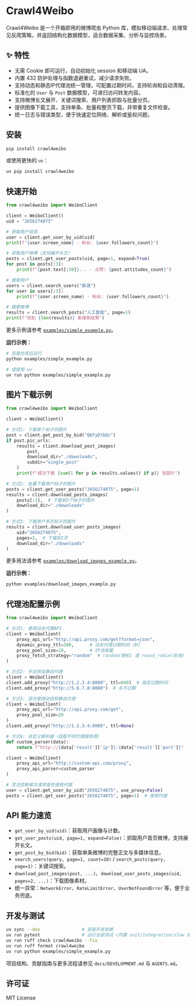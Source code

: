 # Crawl4Weibo

Crawl4Weibo 是一个开箱即用的微博爬虫 Python 库，模拟移动端请求、处理常见反爬策略，并返回结构化数据模型，适合数据采集、分析与监控场景。

## ✨ 特性
- 无需 Cookie 即可运行，自动初始化 session 和移动端 UA。
- 内置 432 防护处理与指数退避重试，减少请求失败。
- 支持动态和静态IP代理池统一管理，可配置过期时间，支持轮询和自动清理。
- 标准化的 `User` 与 `Post` 数据模型，可递归访问转发内容。
- 支持微博长文展开、关键词搜索、用户列表抓取与批量分页。
- 提供图像下载工具，支持单条、批量和整页下载，并带重复文件检查。
- 统一日志与错误类型，便于快速定位网络、解析或鉴权问题。

## 安装
```bash
pip install crawl4weibo
```
或使用更快的 `uv`：
```bash
uv pip install crawl4weibo
```

## 快速开始
```python
from crawl4weibo import WeiboClient

client = WeiboClient()
uid = "2656274875"

# 获取用户信息
user = client.get_user_by_uid(uid)
print(f"{user.screen_name} - 粉丝: {user.followers_count}")

# 获取用户微博（支持展开长文）
posts = client.get_user_posts(uid, page=1, expand=True)
for post in posts[:3]:
    print(f"{post.text[:50]}... - 点赞: {post.attitudes_count}")

# 搜索用户
users = client.search_users("新浪")
for user in users[:3]:
    print(f"{user.screen_name} - 粉丝: {user.followers_count}")

# 搜索微博
results = client.search_posts("人工智能", page=1)
print(f"找到 {len(results)} 条搜索结果")
```
更多示例请参考 [`examples/simple_example.py`](examples/simple_example.py)。

**运行示例：**
```bash
# 克隆仓库后运行
python examples/simple_example.py

# 或使用 uv
uv run python examples/simple_example.py
```

## 图片下载示例
```python
from crawl4weibo import WeiboClient

client = WeiboClient()

# 方式1: 下载单个帖子的图片
post = client.get_post_by_bid("Q6FyDtbQc")
if post.pic_urls:
    results = client.download_post_images(
        post,
        download_dir="./downloads",
        subdir="single_post"
    )
    print(f"成功下载 {sum(1 for p in results.values() if p)} 张图片")

# 方式2: 批量下载用户帖子的图片
posts = client.get_user_posts("2656274875", page=1)
results = client.download_posts_images(
    posts[:3],  # 下载前3个帖子的图片
    download_dir="./downloads"
)

# 方式3: 下载用户多页帖子的图片
results = client.download_user_posts_images(
    uid="2656274875",
    pages=2,  # 下载前2页
    download_dir="./downloads"
)
```
更多用法请参考 [`examples/download_images_example.py`](examples/download_images_example.py)。

**运行示例：**
```bash
python examples/download_images_example.py
```

## 代理池配置示例
```python
from crawl4weibo import WeiboClient

# 方式1: 使用动态代理API
client = WeiboClient(
    proxy_api_url="http://api.proxy.com/get?format=json",
    dynamic_proxy_ttl=300,      # 动态代理过期时间（秒）
    proxy_pool_size=10,         # IP池容量
    proxy_fetch_strategy="random"  # random(随机) 或 round_robin(轮询)
)

# 方式2: 手动添加静态代理
client = WeiboClient()
client.add_proxy("http://1.2.3.4:8080", ttl=600)  # 指定过期时间
client.add_proxy("http://5.6.7.8:8080")  # 永不过期

# 方式3: 混合使用动态和静态代理
client = WeiboClient(
    proxy_api_url="http://api.proxy.com/get",
    proxy_pool_size=20
)
client.add_proxy("http://1.2.3.4:8080", ttl=None)

# 方式4: 自定义解析器（适配不同代理服务商）
def custom_parser(data):
    return f"http://{data['result']['ip']}:{data['result']['port']}"

client = WeiboClient(
    proxy_api_url="http://custom-api.com/proxy",
    proxy_api_parser=custom_parser
)

# 灵活控制单次请求是否使用代理
user = client.get_user_by_uid("2656274875", use_proxy=False)
posts = client.get_user_posts("2656274875", page=1)  # 使用代理
```

## API 能力速览
- `get_user_by_uid(uid)`：获取用户画像与计数。
- `get_user_posts(uid, page=1, expand=False)`：抓取用户首页微博，支持展开长文。
- `get_post_by_bid(bid)`：获取单条微博的完整正文与多媒体信息。
- `search_users(query, page=1, count=10)` / `search_posts(query, page=1)`：关键词搜索。
- `download_post_images(post, ...)`、`download_user_posts_images(uid, pages=2, ...)`：下载图像素材。
- 统一异常：`NetworkError`、`RateLimitError`、`UserNotFoundError` 等，便于业务兜底。

## 开发与测试
```bash
uv sync --dev                # 安装开发依赖
uv run pytest                # 运行全部测试 (内置 unit/integration/slow 标记)
uv run ruff check crawl4weibo --fix
uv run ruff format crawl4weibo
uv run python examples/simple_example.py
```
项目结构、贡献指南与更多流程请参见 `docs/DEVELOPMENT.md` 与 `AGENTS.md`。

## 许可证
MIT License
